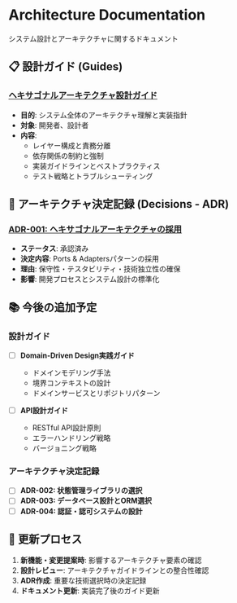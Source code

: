 # Architecture Documentation

システム設計とアーキテクチャに関するドキュメント

## 📋 設計ガイド (Guides)

### [ヘキサゴナルアーキテクチャ設計ガイド](./guides/hexagonal-architecture-guide.md)
- **目的**: システム全体のアーキテクチャ理解と実装指針
- **対象**: 開発者、設計者
- **内容**:
  - レイヤー構成と責務分離
  - 依存関係の制約と強制
  - 実装ガイドラインとベストプラクティス
  - テスト戦略とトラブルシューティング

## 🎯 アーキテクチャ決定記録 (Decisions - ADR)

### [ADR-001: ヘキサゴナルアーキテクチャの採用](./decisions/adr-001-hexagonal-architecture.md)
- **ステータス**: 承認済み
- **決定内容**: Ports & Adaptersパターンの採用
- **理由**: 保守性・テスタビリティ・技術独立性の確保
- **影響**: 開発プロセスとシステム設計の標準化

## 📚 今後の追加予定

### 設計ガイド
- [ ] **Domain-Driven Design実践ガイド**
  - ドメインモデリング手法
  - 境界コンテキストの設計
  - ドメインサービスとリポジトリパターン

- [ ] **API設計ガイド**
  - RESTful API設計原則
  - エラーハンドリング戦略
  - バージョニング戦略

### アーキテクチャ決定記録
- [ ] **ADR-002: 状態管理ライブラリの選択**
- [ ] **ADR-003: データベース設計とORM選択**
- [ ] **ADR-004: 認証・認可システムの設計**

## 🔄 更新プロセス

1. **新機能・変更提案時**: 影響するアーキテクチャ要素の確認
2. **設計レビュー**: アーキテクチャガイドラインとの整合性確認
3. **ADR作成**: 重要な技術選択時の決定記録
4. **ドキュメント更新**: 実装完了後のガイド更新